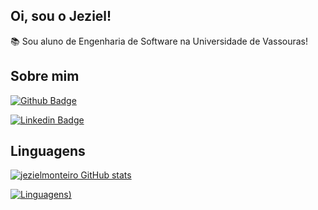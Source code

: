 ## Oi, sou o Jeziel!

:books: Sou aluno de Engenharia de Software na Universidade de Vassouras!

## Sobre mim

[![Github Badge](https://img.shields.io/badge/-Github-000?style=flat-square&logo=Github&logoColor=white&link=https://github.com/jezielmonteiro)](https://github.com/jezielmonteiro)

[![Linkedin Badge](https://img.shields.io/badge/-LinkedIn-blue?style=flat-square&logo=Linkedin&logoColor=white&link=https://www.linkedin.com/in/jezielmonteiro/)](https://www.linkedin.com/in/jezielmonteiro/)

## Linguagens

[![jezielmonteiro GitHub stats](https://github-readme-stats.vercel.app/api?username=jezielmonteiro&show_icons=true&theme=transparent)](https://github.com/jezielmonteiro/github-readme-stats)

[![Linguagens](https://github-readme-stats.vercel.app/api/top-langs/?username=jezielmonteiro&layout=compact))](https://github.com/jezielmonteiro/github-readme-stats)
